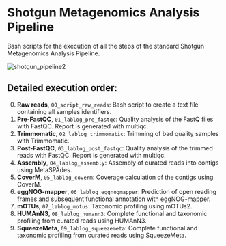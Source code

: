 
# Shotgun Metagenomics Analysis Pipeline

Bash scripts for the execution of all the steps of the standard Shotgun Metagenomics Analysis Pipeline. 
   
![shotgun_pipeline2](https://github.com/luciamartinf/TFM/assets/56353778/c358993c-c438-4474-a018-a95d2c094c23)

## Detailed execution order: 

0. **Raw reads**, `00_script_raw_reads`: Bash script to create a text file containing all samples identifiers. 
1. **Pre-FastQC**, `01_lablog_pre_fastqc`: Quality analysis of the FastQ files with FastQC. Report is generated with multiqc. 
2. **Trimmomatic**, `02_lablog_trimmomatic`: Trimming of bad quality samples with Trimmomatic. 
3. **Post-FastQC**, `03_lablog_post_fastqc`: Quality analysis of the trimmed reads with FastQC. Report is generated with multiqc. 
4. **Assembly**, `04_lablog_assembly`: Assembly of curated reads into contigs using MetaSPAdes. 
5. **CoverM**, `05_lablog_coverm`: Coverage calculation of the contigs using CoverM. 
6. **eggNOG-mapper**, `06_lablog_eggnogmapper`: Prediction of open reading frames and subsequent functional annotation with eggNOG-mapper.
7. **mOTUs**, `07_lablog_motus`: Taxonomic profiling using mOTUs2. 
8. **HUMAnN3**, `08_lablog_humann3`: Complete functional and taxonomic profiling from curated reads using HUMAnN3.
9. **SqueezeMeta**, `09_lablog_squeezemeta`: Complete functional and taxonomic profiling from curated reads using SqueezeMeta.
